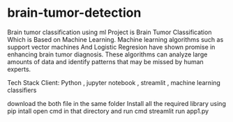 # brain-tumor-detection
Brain tumor classification using ml
Project is Brain Tumor Classification Which is Based on Machine Learning. Machine learning algorithms such as support vector machines And Logistic Regresion have shown promise in enhancing brain tumor diagnosis. These algorithms can analyze large amounts of data and identify patterns that may be missed by human experts.

Tech Stack
Client: Python , jupyter notebook , streamlit , machine learning classifiers

download the both file in the same folder
Install all the required library using pip intall
open cmd in that directory and
run cmd streamlit run app1.py
